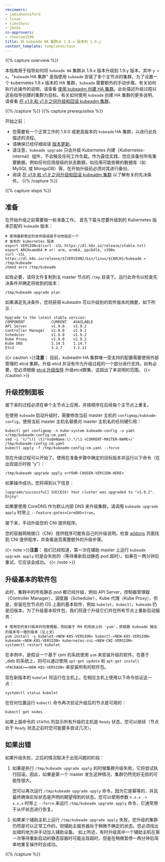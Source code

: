 ```yaml
---
reviewers:
- jamiehannaford 
- luxas
- timothysc 
- jbeda
cn-approvers:
- chentao1596
title: 将 kubeadm HA 集群从 1.9.x 版本到 1.9.y
content_template: templates/task
---
```


<!--
---
reviewers:
- jamiehannaford 
- luxas
- timothysc 
- jbeda
title: Upgrading kubeadm HA clusters from 1.9.x to 1.9.y
content_template: templates/task
---
--->

{{% capture overview %}}
<!--
This guide is for upgrading `kubeadm` HA clusters from version 1.9.x to 1.9.y where `y > x`. The term "`kubeadm` HA clusters" refers to clusters of more than one master node created with `kubeadm`. To set up an HA cluster for Kubernetes version 1.9.x `kubeadm` requires additional manual steps. See [Creating HA clusters with kubeadm](/docs/setup/independent/high-availability/) for instructions on how to do this. The upgrade procedure described here targets clusters created following
those very instructions. See [Upgrading/downgrading kubeadm clusters between v1.8 to v1.9](/docs/tasks/administer-cluster/kubeadm-upgrade-1-9/) for more instructions on how to create an HA cluster with `kubeadm`.
--->

本指南用于指导如何将 `kubeadm HA` 集群从 1.9.x 版本升级到 1.9.y 版本，其中 `y > x`。"`kubeadm` HA 集群" 是指使用 `kubeadm` 安装了多个主节点的集群。为了设置一个 kubernetes 1.9.x 版本的 HA 集群，`kubeadm` 需要额外的手动步骤。有关如何执行此操作的说明，请查看 [使用 kubeadm 创建 HA 集群](/docs/setup/independent/high-availability/)。此处描述升级过程以这些指导创建的集群为目标。有关如何使用 `kubeadm` 创建 HA 集群的更多说明，请查看 [在 v1.8 和 v1.9 之间升级和回滚 kubeadm 集群](/docs/tasks/administer-cluster/kubeadm-upgrade-1-9/)。

{{% /capture %}}
{{% capture prerequisites %}}
<!--
Before proceeding:

- You need to have a functional `kubeadm` HA cluster running version 1.9.0 or higher in order to use the process described here.
- Make sure you read the [release notes](https://github.com/kubernetes/kubernetes/blob/master/CHANGELOG-1.9.md) carefully.
- Note that `kubeadm upgrade` will not touch any of your workloads, only Kubernetes-internal components. As a best-practice you should back up anything important to you. For example, any application-level state, such as a database and application might depend on (like MySQL or MongoDB) should be backed up beforehand.
- Read [Upgrading/downgrading kubeadm clusters between v1.8 to v1.9](/docs/tasks/administer-cluster/kubeadm-upgrade-1-9/) to learn about the relevant prerequisites.
--->

开始之前：

- 您需要有一个正常工作的 1.9.0 或更高版本的 `kubeadm` HA 集群，以进行此处描述的流程。
- 请确保已经仔细阅读 [版本更新](https://github.com/kubernetes/kubernetes/blob/master/CHANGELOG-1.9.md)。
- 请注意，`kubeadm upgrade` 只会升级 Kubernetes 内建（Kubernetes-internal）组件，不会触及任何工作负载。作为最佳实践，您应该备份所有重要数据。例如任何应用层级的状态数据，如应用可能依赖的数据库（如 MySQL 或 MongoDB）等，在开始升级前必须对其进行备份。
- 阅读 [在 v1.8 和 v1.9 之间升级和回滚 kubeadm 集群](/docs/tasks/administer-cluster/kubeadm-upgrade-1-9/) 以了解有关的先决条件。
{{% /capture %}}

{{% capture steps %}}

<!--
## Preparation
--->
## 准备

<!--
Some preparation is needed prior to starting the upgrade. First download the version of `kubeadm` that matches the version of Kubernetes that you are upgrading to:
--->
在开始升级之前需要做一些准备工作。 首先下载与您要升级到的 Kubernetes 版本匹配的 `kubeadm` 版本：

<!--
```shell
# Use the latest stable release or manually specify a
# released Kubernetes version
export VERSION=$(curl -sSL https://dl.k8s.io/release/stable.txt) 
export ARCH=amd64 # or: arm, arm64, ppc64le, s390x
curl -sSL https://dl.k8s.io/release/${VERSION}/bin/linux/${ARCH}/kubeadm > /tmp/kubeadm
chmod a+rx /tmp/kubeadm
```
--->

```shell
# 使用最新稳定的发布版或者手动地指定一个
# 发布的 kubernetes 版本
export VERSION=$(curl -sSL https://dl.k8s.io/release/stable.txt) 
export ARCH=amd64 # or: arm, arm64, ppc64le, s390x
curl -sSL https://dl.k8s.io/release/${VERSION}/bin/linux/${ARCH}/kubeadm > /tmp/kubeadm
chmod a+rx /tmp/kubeadm
```

<!--
Copy this file to `/tmp` on your primary master if necessary. Run this command for checking prerequisites and determining the versions you will receive:
--->
如有必要，请将文件复制到主 master 节点的 `/tmp` 目录下。运行此命令以检查先决条件并确定将收到的版本：
```shell
/tmp/kubeadm upgrade plan
```
<!--
If the prerequisites are met you'll get a summary of the software versions kubeadm will upgrade to, like this:
-->
如果满足先决条件，您将获得 kubeadm 可以升级到的软件版本的摘要，如下所示：

    Upgrade to the latest stable version:
    COMPONENT            CURRENT   AVAILABLE
    API Server           v1.9.0    v1.9.2
    Controller Manager   v1.9.0    v1.9.2
    Scheduler            v1.9.0    v1.9.2
    Kube Proxy           v1.9.0    v1.9.2
    Kube DNS             1.14.5    1.14.7
    Etcd                 3.2.7     3.1.11


<!--{{< caution >}}
**Caution:** Currently the only supported configuration for kubeadm HA clusters requires the use of an externally managed etcd cluster. Upgrading etcd is not supported as a part of the upgrade. If necessary you will have to upgrade the etcd cluster according to [etcd's upgrade instructions](/docs/tasks/administer-cluster/configure-upgrade-etcd/), which is beyond the scope of these instructions.
--->
{{< caution >}}**注意：** 目前，kubeadm HA 集群唯一受支持的配置需要使用外部管理的 etcd 集群。升级 etcd 并没有作为升级过程的一个部分进行支持。如有必要，您必须根据 [etcd 升级指导](/docs/tasks/administer-cluster/configure-upgrade-etcd/) 升级etcd群集，这超出了本说明的范围。
{{< /caution >}}

<!--
## Upgrading your control plane
--->
## 升级控制面板

<!--
The following procedure must be applied on a single master node and repeated for each subsequent master node sequentially.
--->
接下来的过程必须在单个主节点上应用，并按顺序在后续每个主节点上重复。

<!--
Before initiating the upgrade with `kubeadm` `configmap/kubeadm-config` needs to be modified for the current master host. Replace any hard reference to a master host name with the current master hosts' name:
--->
在使用 `kubeadm` 启动升级时，需要修改当前 master 主机的 `configmap/kubeadm-config`。使用当前 master 主机名替换对 master 主机名的任何硬引用：
```shell
kubectl get configmap -n kube-system kubeadm-config -o yaml >/tmp/kubeadm-config-cm.yaml
sed -i 's/^\([ \t]*nodeName:\).*/\1 <CURRENT-MASTER-NAME>/' /tmp/kubeadm-config-cm.yaml
kubectl apply -f /tmp/kubeadm-config-cm.yaml --force
```
<!--
Now the upgrade process can start. Use the target version determined in the preparation step and run the following command (press “y” when prompted):
--->
现在升级过程可以开始了。使用在准备步骤中确定的目标版本并运行以下命令（在出现提示时按 “y”）：

```shell
/tmp/kubeadm upgrade apply v<YOUR-CHOSEN-VERSION-HERE>
```
<!--
If the operation was successful you’ll get a message like this:
--->
如果操作成功，您将得到以下信息：

    [upgrade/successful] SUCCESS! Your cluster was upgraded to "v1.9.2". Enjoy!

<!--
To upgrade the cluster with CoreDNS as the default internal DNS, invoke `kubeadm upgrade apply` with the `--feature-gates=CoreDNS=true` flag.

Next, manually upgrade your CNI provider

Your Container Network Interface (CNI) provider may have its own upgrade instructions to follow. Check the [addons](/docs/concepts/cluster-administration/addons/) page to find your CNI provider and see if there are additional upgrade steps necessary.
--->
如果要使用 CoreDNS 作为默认内部 DNS 来升级集群，请调用 `kubeadm upgrade apply` 时带上 `--feature-gates=CoreDNS=true`。

接下来，手动升级您的 CNI 提供程序。

您的容器网络接口（CNI）提供程序可能有自己的升级说明。检查 [addons](/docs/concepts/cluster-administration/addons/) 页面找到 CNI 提供程序，并查看是否需要额外的升级步骤。

<!--{{< note >}}
**Note:** The `kubeadm upgrade apply` step has been known to fail when run initially on the secondary masters (timed out waiting for the restarted static pods to come up). It should succeed if retried after a minute or two.
--->
{{< note >}}**注意：** 我们已经知道，第一次在辅助 master 上运行 `kubeadm upgrade apply` 时是会失败的（等待重新启动静态 pod 超时）。如果在一两分钟后重试，它应该会成功。
{{< /note >}}

<!--
## Upgrade base software packages
--->
## 升级基本的软件包

<!--
At this point all the static pod manifests in your cluster, for example API Server, Controller Manager, Scheduler, Kube Proxy have been upgraded, however the base software, for example `kubelet`, `kubectl`, `kubeadm` installed on your nodes’ OS are still of the old version. For upgrading the base software packages we will upgrade them and restart services on all nodes one by one:
--->
此时，集群中的所有静态 pod 都已经升级，例如 API Server，控制器管理器（Controller Manager），调度器（Scheduler），Kube 代理（Kube Proxy），但是，安装在您节点的 OS 上面的基本软件，例如 `kubelet`，`kubectl`，`kubeadm` 仍是旧版本。为了升级基本软件包，我们将逐个升级它们并在所有节点上重新启动服务：

<!--
```shell
# use your distro's package manager, e.g. 'yum' on RH-based systems
# for the versions stick to kubeadm's output (see above)
yum install -y kubelet-<NEW-K8S-VERSION> kubectl-<NEW-K8S-VERSION> kubeadm-<NEW-K8S-VERSION> kubernetes-cni-<NEW-CNI-VERSION>
systemctl restart kubelet
```
--->

```shell
# 使用您的发行版本的包管理器，例如基于 RH 的系统上的 'yum'，获取跟 kubeadm 输出的版本号一致的版本（见上文）
yum install -y kubelet-<NEW-K8S-VERSION> kubectl-<NEW-K8S-VERSION> kubeadm-<NEW-K8S-VERSION> kubernetes-cni-<NEW-CNI-VERSION>
systemctl restart kubelet
```

<!--
In this example an _rpm_-based system is assumed and `yum` is used for installing the upgraded software. On _deb_-based systems it will be `apt-get update` and then `apt-get install <PACKAGE>=<NEW-K8S-VERSION>` for all packages.

Now the new version of the `kubelet` should be running on the host. Verify this using the following command on the respective host:
--->
在本例中，是假设一个基于 _rpm_ 的系统使用 `yum` 来安装升级的软件。在基于 _deb 的系统上，则可以通过使用 `apt-get update` 和 `apt-get install <PACKAGE>=<NEW-K8S-VERSION>` 来安装所有的软件包。

现在新版本的 `kubelet` 将运行在主机上。在相应主机上使用以下命令验证这一点：

```shell
systemctl status kubelet
```

<!--
Verify that the upgraded node is available again by executing the following from wherever you run `kubectl` commands:
--->
在任何位置运行 `kubectl` 命令再次验证升级后的节点是可用的：
```shell
kubectl get nodes
```
<!--
If the `STATUS` column of the above command shows `Ready` for the upgraded host, you can continue (you may have to repeat this for a couple of time before the node gets `Ready`).
--->
如果上面命令的 `STATUS` 列显示所有升级的主机是 `Ready` 状态，您可以继续（节点处于 `Ready` 状态之前时您可能要多尝试几次）。

<!--
## If something goes wrong

If the upgrade fails the situation afterwards depends on the phase in which things went wrong:
--->
## 如果出错

如果升级失败，之后的情况取决于出现问题的阶段：
<!--
1. If `/tmp/kubeadm upgrade apply` failed to upgrade the cluster it will try to perform a rollback. Hence if that happened on the first master, chances are pretty good that the cluster is still intact.

   You can run `/tmp/kubeadm upgrade apply` again as it is idempotent and should eventually make sure the actual state is the desired state you are declaring. You can use `/tmp/kubeadm upgrade apply` to change a running cluster with `x.x.x -> x.x.x` with `--force`, which can be used to recover from a bad state.
--->
1. 如果是执行 `/tmp/kubeadm upgrade apply` 的时候集群升级失败，它将尝试执行回滚。因此，如果是第一个 master 发生这种情况，集群仍然完好无损的可能性很大。

   您可以再次运行 `/tmp/kubeadm upgrade apply` 命令，因为它是幂等的，并且最终确保实际状态是声明的期望得到的状态。您可以使用参数 `x.x.x -> x.x.x` 时带上 `--force` 来运行 `/tmp/kubeadm upgrade apply` 命令，它通常用于从坏状态进行恢复。
<!--
2. If `/tmp/kubeadm upgrade apply` on one of the secondary masters failed you still have a working, upgraded cluster, but with the secondary masters in a somewhat undefined condition. You will have to find out what went wrong and join the secondaries manually. As mentioned above, sometimes upgrading one of the secondary masters fails waiting for the restarted static pods first, but succeeds when the operation is simply repeated after a little pause of one or two minutes. 
--->

2. 如果某个辅助主机上运行 `/tmp/kubeadm upgrade apply` 失败，您升级的集群仍然是可以正常工作的，但辅助主服务器处于稍微不确定的状态。您必须找出出错的地方并手动加入辅助设备。 如上所述，有时升级其中一个辅助主机在第一次等待重新启动的静态容器时可能出现超时，但是在稍微暂停一两分钟后简单地重复操作时会成功。

{{% /capture %}}
